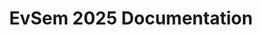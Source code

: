 ---
title: EvSem 2025 Documentation
redirect_to: https://drive.google.com/drive/folders/1lAjtC5NhceRBdEXx6mZLEbpKWjoKAPZo?usp=drive_link
redirect_from: 
  - /EvSem25Pics
  - /evsem25pics
---